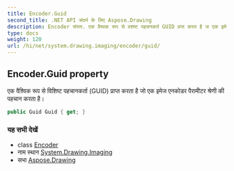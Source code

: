 ```yaml
---
title: Encoder.Guid
second_title: .NET API संदर्भ के लिए Aspose.Drawing
description: Encoder संपत्त. एक वैश्वक रूप से वशष्ट पहचनकर्त GUID प्रप्त करत है ज एक इमेज एनकडर पैरमटर श्रेण क पहचन करत है
type: docs
weight: 120
url: /hi/net/system.drawing.imaging/encoder/guid/
---
```

## Encoder.Guid property

एक वैश्विक रूप से विशिष्ट पहचानकर्ता (GUID) प्राप्त करता है जो एक इमेज एनकोडर पैरामीटर श्रेणी की पहचान करता है।

```csharp
public Guid Guid { get; }
```

### यह सभी देखें

* class [Encoder](../)
* नाम स्थान [System.Drawing.Imaging](../../encoder/)
* सभा [Aspose.Drawing](../../../)


